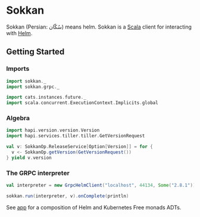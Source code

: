 # Sokkan
Sokkan (Persian: سُکّان) means helm. Sokkan is a [Scala](https://scala-lang.org/) client for interacting with [Helm](https://helm.sh/).

## Getting Started

### Imports
```scala
import sokkan._
import sokkan.grpc._

import cats.instances.future._
import scala.concurrent.ExecutionContext.Implicits.global
```

### Algebra
```scala
import hapi.version.version.Version
import hapi.services.tiller.tiller.GetVersionRequest

val v: SokkanOp.ReleaseService[Option[Version]] = for {
  v <- SokkanOp.getVersion(GetVersionRequest())
} yield v.version
```

### The GRPC interpreter
```scala
val interpreter = new GrpcHelmClient("localhost", 44134, Some("2.8.1"))

sokkan.run(interpreter, v).onComplete(println)
```

See [app](app/src/main/scala/Main.scala) for a composition of Helm and Kubernetes Free monads ADTs.
